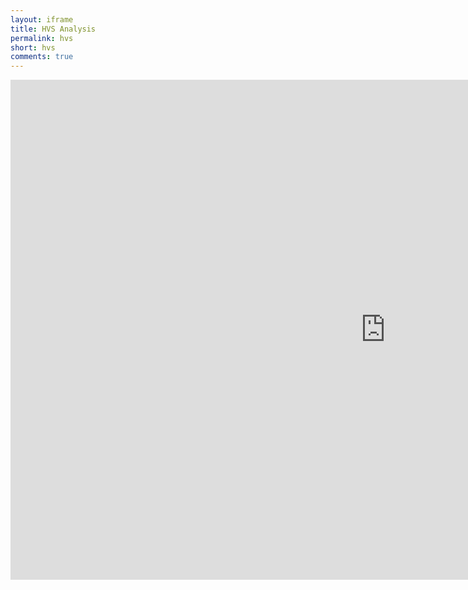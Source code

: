 ```yaml
---
layout: iframe
title: HVS Analysis
permalink: hvs
short: hvs
comments: true
---
```



<!-- <div class="container">
  <div id='app'></div>
</div>


<script src="{{ site.baseurl }}/assets/react/dist/benchmarking.js"></script>
<script> benchmarking.app({'app': 'app'}); </script> -->


<div>
<iframe frameborder="no" border="0" marginwidth="0" marginheight="0" width="1200" height="800" src="http://mlunacek.com/github/466635c723abf3b5f68807872c915edc/466635c723abf3b5f68807872c915edc/">
lskjflskjdl
</iframe>
</div>
